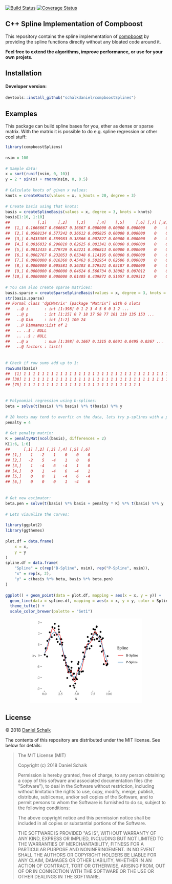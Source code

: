 [![Build Status](https://travis-ci.org/schalkdaniel/compboostSplines.svg?branch=master)](https://travis-ci.org/schalkdaniel/compboostSplines)
[![Coverage Status](https://coveralls.io/repos/github/schalkdaniel/compboostSplines/badge.svg)](https://coveralls.io/github/schalkdaniel/compboostSplines)


## C++ Spline Implementation of Compboost

This repository contains the spline implementation of [compboost](https://compboost.org) by providing the spline functions directly without any bloated code around it. 

**Feel free to extend the algorithms, improve performance, or use for your own projets.**

## Installation

#### Developer version:

```r
devtools::install_github("schalkdaniel/compboostSplines")
```

## Examples

This package can build spline bases for you, ether as dense or sparse matrix. With the matrix it is possible to do e.g. spline regression or other cool stuff:
```r
library(compboostSpliens)

nsim = 100

# Sample data:
x = sort(runif(nsim, 0, 10))
y = 2 * sin(x) + rnorm(nsim, 0, 0.5)

# Calculate knots of given x values:
knots = createKnots(values = x, n_knots = 20, degree = 3)

# Create basis using that knots:
basis = createSplineBasis(values = x, degree = 3, knots = knots)
basis[1:10, 1:10]
##            [,1]     [,2]    [,3]     [,4]    [,5]     [,6] [,7] [,8] [,9] [,10]
##  [1,] 0.1666667 0.666667 0.16667 0.000000 0.00000 0.000000    0    0    0     0
##  [2,] 0.0508134 0.577242 0.36612 0.005825 0.00000 0.000000    0    0    0     0
##  [3,] 0.0435305 0.559983 0.38866 0.007827 0.00000 0.000000    0    0    0     0
##  [4,] 0.0016032 0.290810 0.62625 0.081341 0.00000 0.000000    0    0    0     0
##  [5,] 0.0012435 0.279729 0.63221 0.086813 0.00000 0.000000    0    0    0     0
##  [6,] 0.0002767 0.232053 0.65348 0.114195 0.00000 0.000000    0    0    0     0
##  [7,] 0.0000000 0.016360 0.45463 0.502954 0.02606 0.000000    0    0    0     0
##  [8,] 0.0000000 0.005581 0.36303 0.579521 0.05187 0.000000    0    0    0     0
##  [9,] 0.0000000 0.000000 0.04624 0.566734 0.38002 0.007012    0    0    0     0
## [10,] 0.0000000 0.000000 0.01405 0.439872 0.51657 0.029512    0    0    0     0

# You can also create sparse matrices:
basis.sparse = createSparseSplineBasis(values = x, degree = 3, knots = knots)
str(basis.sparse)
## Formal class 'dgCMatrix' [package "Matrix"] with 6 slots
##   ..@ i       : int [1:398] 0 1 2 3 4 5 6 0 1 2 ...
##   ..@ p       : int [1:25] 0 7 18 37 58 77 101 119 135 153 ...
##   ..@ Dim     : int [1:2] 100 24
##   ..@ Dimnames:List of 2
##   .. ..$ : NULL
##   .. ..$ : NULL
##   ..@ x       : num [1:398] 0.1667 0.1315 0.0691 0.0495 0.0267 ...
##   ..@ factors : list()


# Check if row sums add up to 1:
rowSums(basis)
##  [1] 1 1 1 1 1 1 1 1 1 1 1 1 1 1 1 1 1 1 1 1 1 1 1 1 1 1 1 1 1 1 1 1 1 1 1 1 1
## [38] 1 1 1 1 1 1 1 1 1 1 1 1 1 1 1 1 1 1 1 1 1 1 1 1 1 1 1 1 1 1 1 1 1 1 1 1 1
## [75] 1 1 1 1 1 1 1 1 1 1 1 1 1 1 1 1 1 1 1 1 1 1 1 1 1 1


# Polynomial regression using b-splines:
beta = solve(t(basis) %*% basis) %*% t(basis) %*% y

# 20 knots may tend to overfit on the data, lets try p-splines with a penalty term of 4!
penalty = 4

# Get penalty matrix:
K = penaltyMat(ncol(basis), differences = 2)
K[1:6, 1:6]
##      [,1] [,2] [,3] [,4] [,5] [,6]
## [1,]    1   -2    1    0    0    0
## [2,]   -2    5   -4    1    0    0
## [3,]    1   -4    6   -4    1    0
## [4,]    0    1   -4    6   -4    1
## [5,]    0    0    1   -4    6   -4
## [6,]    0    0    0    1   -4    6


# Get new estimator:
beta.pen = solve(t(basis) %*% basis + penalty * K) %*% t(basis) %*% y

# Lets visualize the curves:

library(ggplot2)
library(ggthemes)

plot.df = data.frame(
	x = x,
	y = y
)
spline.df = data.frame(
	"Spline" = c(rep("B-Spline", nsim), rep("P-Spline", nsim)),
	"x" = rep(x, 2),
	"y" = c(basis %*% beta, basis %*% beta.pen)
)

ggplot() + geom_point(data = plot.df, mapping = aes(x = x, y = y)) +
  geom_line(data = spline.df, mapping = aes(x = x, y = y, color = Spline)) +
  theme_tufte() + 
  scale_color_brewer(palette = "Set1")
```
<p align="center">
  <img src="other/spline.png?raw=true" alt="Spline Visualization" width="70%">
</p>


## License

© 2018 [Daniel Schalk](https://danielschalk.com)

The contents of this repository are distributed under the MIT license. See below for details:

> The MIT License (MIT)
> 
> Copyright (c) 2018 Daniel Schalk
> 
> Permission is hereby granted, free of charge, to any person obtaining a copy
> of this software and associated documentation files (the "Software"), to deal
> in the Software without restriction, including without limitation the rights
> to use, copy, modify, merge, publish, distribute, sublicense, and/or sell
> copies of the Software, and to permit persons to whom the Software is
> furnished to do so, subject to the following conditions:
> 
> The above copyright notice and this permission notice shall be included in all
> copies or substantial portions of the Software.
> 
> THE SOFTWARE IS PROVIDED "AS IS", WITHOUT WARRANTY OF ANY KIND, EXPRESS OR
> IMPLIED, INCLUDING BUT NOT LIMITED TO THE WARRANTIES OF MERCHANTABILITY,
> FITNESS FOR A PARTICULAR PURPOSE AND NONINFRINGEMENT. IN NO EVENT SHALL THE
> AUTHORS OR COPYRIGHT HOLDERS BE LIABLE FOR ANY CLAIM, DAMAGES OR OTHER
> LIABILITY, WHETHER IN AN ACTION OF CONTRACT, TORT OR OTHERWISE, ARISING FROM,
> OUT OF OR IN CONNECTION WITH THE SOFTWARE OR THE USE OR OTHER DEALINGS IN THE
> SOFTWARE.

